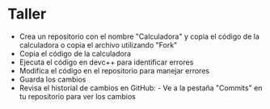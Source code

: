 # Taller

- Crea un repositorio con el nombre "Calculadora" y copia el código de la calculadora o copia el archivo utilizando "Fork"
- Copia el código de la calculadora
- Ejecuta el código en devc++ para identificar errores 
- Modifica el código en el repositorio para manejar errores
- Guarda los cambios
- Revisa el historial de cambios en GitHub:
              - Ve a la pestaña "Commits" en tu repositorio para ver los cambios
